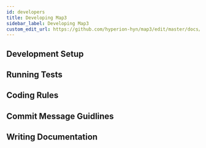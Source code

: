 ```yaml
---
id: developers
title: Developing Map3
sidebar_label: Developing Map3
custom_edit_url: https://github.com/hyperion-hyn/map3/edit/master/docs/developing.md
---
```


## Development Setup
## Running Tests
## Coding Rules
## Commit Message Guidlines
## Writing Documentation